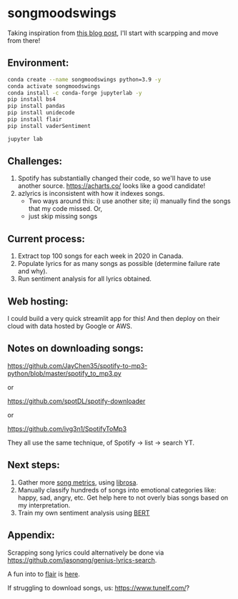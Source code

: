 # songmoodswings

Taking inspiration from [this blog post](https://jennifer-franklin.medium.com/how-to-scrape-the-most-popular-songs-on-spotify-using-python-8a8979fa6b06), I'll start with scarpping and move from there!

## Environment:
```sh
conda create --name songmoodswings python=3.9 -y
conda activate songmoodswings
conda install -c conda-forge jupyterlab -y
pip install bs4
pip install pandas
pip install unidecode
pip install flair
pip install vaderSentiment

jupyter lab
```

## Challenges:

1. Spotify has substantially changed their code, so we'll have to use another source. https://acharts.co/ looks like a good candidate!
2. azlyrics is inconsistent with how it indexes songs.
    * Two ways around this: i) use another site; ii) manually find the songs that my code missed. Or,
    * just skip missing songs


## Current process:

1. Extract top 100 songs for each week in 2020 in Canada.
2. Populate lyrics for as many songs as possible (determine failure rate and why).
3. Run sentiment analysis for all lyrics obtained.

## Web hosting:

I could build a very quick streamlit app for this! And then deploy on their cloud with data hosted by Google or AWS.

## Notes on downloading songs:

https://github.com/JayChen35/spotify-to-mp3-python/blob/master/spotify_to_mp3.py 

or 

https://github.com/spotDL/spotify-downloader

or 

https://github.com/ivg3n1/SpotifyToMp3

They all use the same technique, of Spotify -> list -> search YT.

## Next steps:

1. Gather more [song metrics](https://towardsdatascience.com/music-genre-classification-with-python-c714d032f0d8), using [librosa](https://librosa.org/doc/latest/index.html).
2. Manually classify hundreds of songs into emotional categories like: happy, sad, angry, etc. Get help here to not overly bias songs based on my interpretation.
3. Train my own sentiment analysis using [BERT](https://www.kaggle.com/code/prakharrathi25/sentiment-analysis-using-bert/notebook)

## Appendix:

Scrapping song lyrics could alternatively be done via https://github.com/jasonqng/genius-lyrics-search.

A fun into to [flair](https://github.com/flairNLP/flair) is [here](https://www.analyticsvidhya.com/blog/2019/02/flair-nlp-library-python/).

If struggling to download songs, us: https://www.tunelf.com/?
